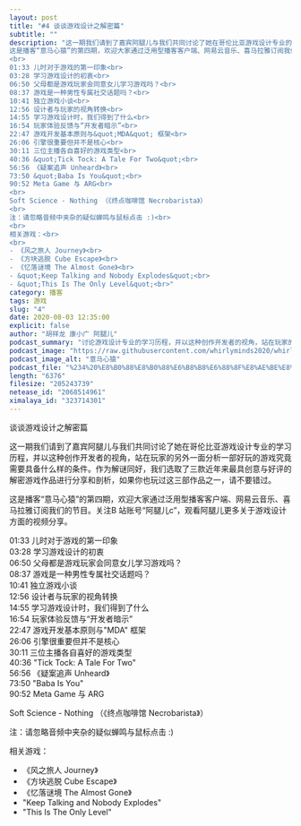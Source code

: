 ```yaml
---
layout: post
title: "#4 谈谈游戏设计之解密篇"
subtitle: ""
description: "这一期我们请到了嘉宾阿腿儿与我们共同讨论了她在哥伦比亚游戏设计专业的学习历程，并以这种创作开发者的视角，站在玩家的另外一面分析一部好玩的游戏究竟需要具备什么样的条件。作为解谜同好，我们选取了三款近年来最具创意与好评的解密游戏作品进行分享和剖析，如果你也玩过这三部作品之一，请不要错过。<br>
这是播客“意马心猿”的第四期，欢迎大家通过泛用型播客客户端、网易云音乐、喜马拉雅订阅我们的节目。关注 B 站账号“阿腿儿c”，观看阿腿儿更多关于游戏设计方面的视频分享。<br>
<br>
01:33 儿时对于游戏的第一印象<br>
03:28 学习游戏设计的初衷<br>
06:50 父母都是游戏玩家会同意女儿学习游戏吗？<br>
08:37 游戏是一种男性专属社交话题吗？<br>
10:41 独立游戏小谈<br>
12:56 设计者与玩家的视角转换<br>
14:55 学习游戏设计时，我们得到了什么<br>
16:54 玩家体验反馈与“开发者暗示”<br>
22:47 游戏开发基本原则与&quot;MDA&quot; 框架<br>
26:06 引擎很重要但并不是核心<br>
30:11 三位主播各自喜好的游戏类型<br>
40:36 &quot;Tick Tock: A Tale For Two&quot;<br>
56:56 《疑案追声 Unheard》<br>
73:50 &quot;Baba Is You&quot;<br>
90:52 Meta Game 与 ARG<br>
<br>
Soft Science - Nothing （《终点咖啡馆 Necrobarista》）
<br>
注：请忽略音频中夹杂的疑似蝉鸣与鼠标点击 :)<br>
<br>
相关游戏：<br>
<br>
- 《风之旅人 Journey》<br>
- 《方块逃脱 Cube Escape》<br>
- 《忆落谜境 The Almost Gone》<br>
- &quot;Keep Talking and Nobody Explodes&quot;<br>
- &quot;This Is The Only Level&quot;<br>"
category: 播客
tags: 游戏
slug: "4"
date: 2020-08-03 12:35:00 
explicit: false
author: "胡祥龙 康小广 阿腿儿"
podcast_summary: "讨论游戏设计专业的学习历程，并以这种创作开发者的视角，站在玩家的另外一面分析一部好玩的游戏究竟需要具备什么样的条件"
podcast_image: "https://raw.githubusercontent.com/whirlyminds2020/whirlyminds2020.github.io/master/assets/images/logo.png"
podcast_image_alt: "意马心猿"
podcast_file: "%234%20%E8%B0%88%E8%B0%88%E6%B8%B8%E6%88%8F%E8%AE%BE%E8%AE%A1%E4%B9%8B%E8%A7%A3%E5%AF%86%E7%AF%87.mp3"
length: "6376"
filesize: "205243739"
netease_id: "2068514961"
ximalaya_id: "323714301"
---
```


谈谈游戏设计之解密篇

这一期我们请到了嘉宾阿腿儿与我们共同讨论了她在哥伦比亚游戏设计专业的学习历程，并以这种创作开发者的视角，站在玩家的另外一面分析一部好玩的游戏究竟需要具备什么样的条件。作为解谜同好，我们选取了三款近年来最具创意与好评的解密游戏作品进行分享和剖析，如果你也玩过这三部作品之一，请不要错过。

这是播客“意马心猿”的第四期，欢迎大家通过泛用型播客客户端、网易云音乐、喜马拉雅订阅我们的节目。关注B 站账号“阿腿儿c”，观看阿腿儿更多关于游戏设计方面的视频分享。

01:33 儿时对于游戏的第一印象  
03:28 学习游戏设计的初衷  
06:50 父母都是游戏玩家会同意女儿学习游戏吗？  
08:37 游戏是一种男性专属社交话题吗？  
10:41 独立游戏小谈  
12:56 设计者与玩家的视角转换  
14:55 学习游戏设计时，我们得到了什么  
16:54 玩家体验反馈与“开发者暗示”  
22:47 游戏开发基本原则与"MDA" 框架  
26:06 引擎很重要但并不是核心  
30:11 三位主播各自喜好的游戏类型  
40:36 "Tick Tock: A Tale For Two"  
56:56 《疑案追声 Unheard》  
73:50 "Baba Is You"  
90:52 Meta Game 与 ARG  

Soft Science - Nothing （《终点咖啡馆 Necrobarista》）

注：请忽略音频中夹杂的疑似蝉鸣与鼠标点击 :)

相关游戏：

- 《风之旅人 Journey》  
- 《方块逃脱 Cube Escape》  
- 《忆落谜境 The Almost Gone》  
- "Keep Talking and Nobody Explodes"  
- "This Is The Only Level"  

